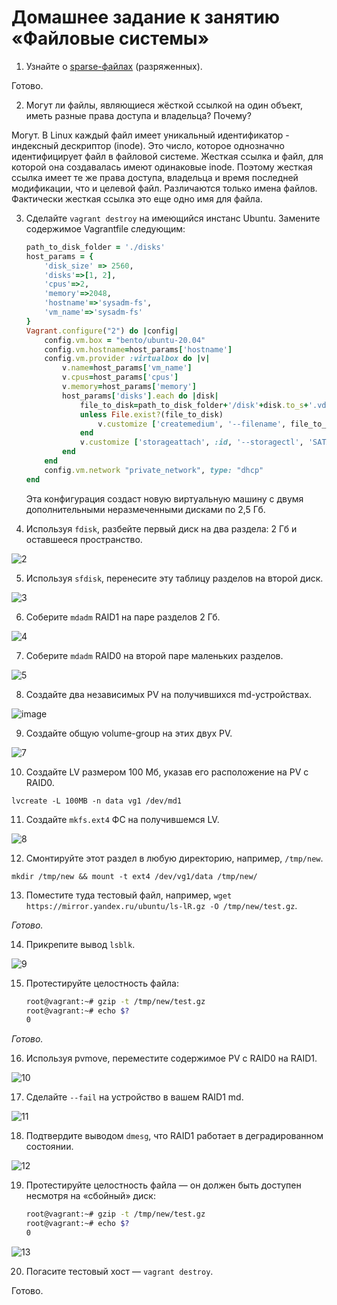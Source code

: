 # Домашнее задание к занятию «Файловые системы»



1. Узнайте о [sparse-файлах](https://ru.wikipedia.org/wiki/%D0%A0%D0%B0%D0%B7%D1%80%D0%B5%D0%B6%D1%91%D0%BD%D0%BD%D1%8B%D0%B9_%D1%84%D0%B0%D0%B9%D0%BB) (разряженных).

Готово.

2. Могут ли файлы, являющиеся жёсткой ссылкой на один объект, иметь разные права доступа и владельца? Почему?

Могут. В Linux каждый файл имеет уникальный идентификатор - индексный дескриптор (inode). Это число, которое однозначно идентифицирует файл в файловой системе. Жесткая ссылка и файл, для которой она создавалась имеют одинаковые inode. Поэтому жесткая ссылка имеет те же права доступа, владельца и время последней модификации, что и целевой файл. Различаются только имена файлов. Фактически жесткая ссылка это еще одно имя для файла.

3. Сделайте `vagrant destroy` на имеющийся инстанс Ubuntu. Замените содержимое Vagrantfile следующим:

    ```ruby
    path_to_disk_folder = './disks'
    host_params = {
        'disk_size' => 2560,
        'disks'=>[1, 2],
        'cpus'=>2,
        'memory'=>2048,
        'hostname'=>'sysadm-fs',
        'vm_name'=>'sysadm-fs'
    }
    Vagrant.configure("2") do |config|
        config.vm.box = "bento/ubuntu-20.04"
        config.vm.hostname=host_params['hostname']
        config.vm.provider :virtualbox do |v|
            v.name=host_params['vm_name']
            v.cpus=host_params['cpus']
            v.memory=host_params['memory']
            host_params['disks'].each do |disk|
                file_to_disk=path_to_disk_folder+'/disk'+disk.to_s+'.vdi'
                unless File.exist?(file_to_disk)
                    v.customize ['createmedium', '--filename', file_to_disk, '--size', host_params['disk_size']]
                end
                v.customize ['storageattach', :id, '--storagectl', 'SATA Controller', '--port', disk.to_s, '--device', 0, '--type', 'hdd', '--medium', file_to_disk]
            end
        end
        config.vm.network "private_network", type: "dhcp"
    end
    ```

    Эта конфигурация создаст новую виртуальную машину с двумя дополнительными неразмеченными дисками по 2,5 Гб.

4. Используя `fdisk`, разбейте первый диск на два раздела: 2 Гб и оставшееся пространство.

![2](https://user-images.githubusercontent.com/75835363/224944740-530b87b2-906f-4819-8acb-2bd2cff8fbf0.png)


5. Используя `sfdisk`, перенесите эту таблицу разделов на второй диск.

![3](https://user-images.githubusercontent.com/75835363/224944765-a61056fd-778e-46c3-be81-769b8e913d89.png)


6. Соберите `mdadm` RAID1 на паре разделов 2 Гб.

![4](https://user-images.githubusercontent.com/75835363/224944776-8ac5438f-d0fb-4b6d-aa90-d94bac1fd0a4.png)

7. Соберите `mdadm` RAID0 на второй паре маленьких разделов.

![5](https://user-images.githubusercontent.com/75835363/224945226-aef19ef6-9c14-4924-b3de-43c2cde14b56.png)

8. Создайте два независимых PV на получившихся md-устройствах.

![image](https://user-images.githubusercontent.com/75835363/224945644-c26e2015-3e5e-4f3b-9c53-8b5f55a10be5.png)

9. Создайте общую volume-group на этих двух PV.

![7](https://user-images.githubusercontent.com/75835363/224945789-8a0f167c-b55e-48b7-81ff-6a105529e887.png)

10. Создайте LV размером 100 Мб, указав его расположение на PV с RAID0.

```lvcreate -L 100MB -n data vg1 /dev/md1```

11. Создайте `mkfs.ext4` ФС на получившемся LV.

![8](https://user-images.githubusercontent.com/75835363/224945884-275d964c-ea5e-4eb9-a9f3-ebefa1bdd5d3.png)

12. Смонтируйте этот раздел в любую директорию, например, `/tmp/new`.

```mkdir /tmp/new && mount -t ext4 /dev/vg1/data /tmp/new/```

13. Поместите туда тестовый файл, например, `wget https://mirror.yandex.ru/ubuntu/ls-lR.gz -O /tmp/new/test.gz`.

*Готово.*

14. Прикрепите вывод `lsblk`.

![9](https://user-images.githubusercontent.com/75835363/224946553-584e9fed-fd5d-463e-a2fd-35424933437e.png)

15. Протестируйте целостность файла:

    ```bash
    root@vagrant:~# gzip -t /tmp/new/test.gz
    root@vagrant:~# echo $?
    0
    ```
*Готово.*

16. Используя pvmove, переместите содержимое PV с RAID0 на RAID1.

![10](https://user-images.githubusercontent.com/75835363/224946709-d9126265-5c91-4aae-8540-5a9055bbcc35.png)

17. Сделайте `--fail` на устройство в вашем RAID1 md.

![11](https://user-images.githubusercontent.com/75835363/224946769-31bdeb8a-78f9-43f5-9803-c5da3428578b.png)

18. Подтвердите выводом `dmesg`, что RAID1 работает в деградированном состоянии.

![12](https://user-images.githubusercontent.com/75835363/224946818-a880061b-d829-4b06-b12e-aeea95aadd94.png)

19. Протестируйте целостность файла — он должен быть доступен несмотря на «сбойный» диск:

    ```bash
    root@vagrant:~# gzip -t /tmp/new/test.gz
    root@vagrant:~# echo $?
    0
    ```
![13](https://user-images.githubusercontent.com/75835363/224946867-5393487b-4e37-4df6-9fa1-eeab8e9b0ad5.png)

20. Погасите тестовый хост — `vagrant destroy`.
 
 Готово.
